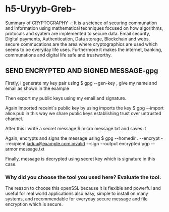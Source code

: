 # h5-Uryyb-Greb-

Summary of CRYPTOGRAPHY -: It is a science of securing communation and information using mathematical techniques focused on how algorithms, protocals and syatem are implemented to secure data. Email security, Digital payments, Authentication, Data storage, Blockchain and webs, secure commucations are the area where cryptographics are used which seems to be everyday life uses. Furthermore it makes the internet, banking, communations and digital life safe and trustworthy. 

## SEND ENCRYPTED AND SIGNED MESSAGE-gpg

Firstly, I generate my key pair using $ gpg --gen-key , give my name and email as shown in the example

Then export my public keys using my email and signature. 

Again Imported receint´s public key by using  imports the key $ gpg --import alice.pub in this way we share public keys establishing trust over untrusted channel.

After this i write a secret message  $ micro message.txt and saves it

Again, encrypts and signs the message using $ gpg --homedir . --encrypt --recipient jaduu@example.com.invalid --sign --output encrypted.pgp --armor message.txt

Finally, message is decrypted using secret key which is signature in this case.

### Why did you choose the tool you used here? Evaluate the tool.

The reason to choose this openSSL because it is flexible and powerful and useful for real world applications also easy, simple to install on many systems, and recommendable for everyday secure message and file encryption which is secure.

